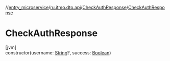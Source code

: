 //[entry_microservice](../../../index.md)/[ru.itmo.dto.api](../index.md)/[CheckAuthResponse](index.md)/[CheckAuthResponse](-check-auth-response.md)

# CheckAuthResponse

[jvm]\
constructor(username: [String](https://kotlinlang.org/api/core/kotlin-stdlib/kotlin/-string/index.html)?, success: [Boolean](https://kotlinlang.org/api/core/kotlin-stdlib/kotlin/-boolean/index.html))